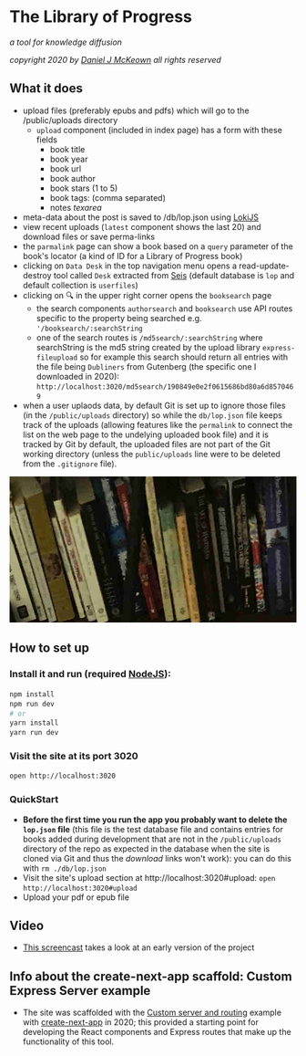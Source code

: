 # The Library of Progress

*a tool for knowledge diffusion*

*copyright 2020 by [Daniel J McKeown](https://danieljmckeown.com) all rights reserved*

## What it does

- upload files (preferably epubs and pdfs) which will go to the /public/uploads directory
  - `upload` component (included in index page) has a form with these fields
    * book title
    * book year
    * book url
    * book author 
    * book stars (1 to 5)
    * book tags: (comma separated)
    * notes *texarea*
- meta-data about the post is saved to /db/lop.json using [LokiJS](http://techfort.github.io/LokiJS/)
- view recent uploads (`latest` component shows the last 20) and download files or save perma-links
- the `parmalink` page can show a book based on a `query` parameter of the book's locator (a kind of ID for a Library of Progress book)
- clicking on `Data Desk` in the top navigation menu opens a read-update-destroy tool called `Desk` extracted from [Seis](https://github.com/pacificpelican/seis) (default database is `lop` and default collection is `userfiles`)
- clicking on 🔍 in the upper right corner opens the `booksearch` page
  - the search components `authorsearch` and `booksearch` use API routes specific to the property being searched e.g. `'/booksearch/:searchString`
  - one of the search routes is `/md5search/:searchString` where searchString is the md5 string created by the upload library `express-fileupload` so for example this search should return all entries with the file being `Dubliners` from Gutenberg (the specific one I downloaded in 2020): `http://localhost:3020/md5search/190849e0e2f0615686bd80a6d8570469`
- when a user uplaods data, by default Git is set up to ignore those files (in the `/public/uploads` directory) so while the `db/lop.json` file keeps track of the uploads (allowing features like the `permalink` to connect the list on the web page to the undelying uploaded book file) and it is tracked by Git by default, the uploaded files are not part of the Git working directory (unless the `public/uploads` line were to be deleted from the `.gitignore` file).

![bookshelf-image](./public/img/books.jpg)

## How to set up

### Install it and run (required [NodeJS](https://nodejs.org/en/)):

```bash
npm install
npm run dev
# or
yarn install
yarn run dev
```

### Visit the site at its port 3020

```bash
open http://localhost:3020
```

### QuickStart

- **Before the first time you run the app you probably want to delete the `lop.json` file** (this file is the test database file and contains entries for books added during development that are not in the `/public/uploads` directory of the repo as expected in the database when the site is cloned via Git and thus the *download* links won't work): you can do this with `rm ./db/lop.json`
- Visit the site's upload section at http://localhost:3020#upload: `open http://localhost:3020#upload`
- Upload your pdf or epub file

## Video

- [This screencast](https://www.youtube.com/watch?v=_LOOBmu5-Ho&t=41s) takes a look at an early version of the project

## Info about the create-next-app scaffold: Custom Express Server example

* The site was scaffolded with the [Custom server and routing](https://github.com/zeit/next.js#custom-server-and-routing) example with [create-next-app](https://nextjs.org/blog/create-next-app) in 2020; this provided a starting point for developing the React components and Express routes that make up the functionality of this tool.
